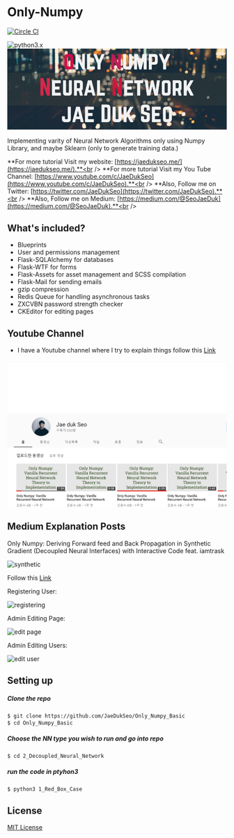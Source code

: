 # Only-Numpy

[![Circle CI](https://circleci.com/gh/hack4impact/flask-base.svg?style=svg)](https://circleci.com/gh/JaeDukSeo/Only_Numpy_Basic)

<!-- [![Stories in Ready](https://badge.waffle.io/hack4impact/flask-base.png?label=ready&title=Ready)](https://waffle.io/hack4impact/flask-base)

[![Code Climate](https://codeclimate.com/github/hack4impact/flask-base/badges/gpa.svg)](https://codeclimate.com/github/hack4impact/flask-base/coverage)

[![Issue Count](https://codeclimate.com/github/hack4impact/flask-base/badges/issue_count.svg)](https://codeclimate.com/github/hack4impact/flask-base)  -->

![python3.x](https://img.shields.io/badge/python-3.x-brightgreen.svg)
<img src="image/onlynumpy.png" width="1000"/>

Implementing varity of Neural Network Algorithms only using Numpy Library, and maybe Sklearn (only to generate training data.)

**For more tutorial Visit my website:  [https://jaedukseo.me/](https://jaedukseo.me/).**<br />
**For more tutorial Visit my You Tube Channel:  [https://www.youtube.com/c/JaeDukSeo](https://www.youtube.com/c/JaeDukSeo).**<br />
**Also, Follow me on Twitter:  [https://twitter.com/JaeDukSeo](https://twitter.com/JaeDukSeo).**<br />
**Also, Follow me on Medium:  [https://medium.com/@SeoJaeDuk](https://medium.com/@SeoJaeDuk).**<br />


## What's included?

* Blueprints
* User and permissions management
* Flask-SQLAlchemy for databases
* Flask-WTF for forms
* Flask-Assets for asset management and SCSS compilation
* Flask-Mail for sending emails
* gzip compression
* Redis Queue for handling asynchronous tasks
* ZXCVBN password strength checker
* CKEditor for editing pages

## Youtube Channel

* I have a Youtube channel where I try to explain things follow this [Link](https://www.youtube.com/c/JaeDukSeo) <br />
<img src="image/youtube.PNG" width="1000"/>


## Medium Explanation Posts

Only Numpy: Deriving Forward feed and Back Propagation in Synthetic Gradient (Decoupled Neural Interfaces) with Interactive Code feat. iamtrask 

![synthetic](image/synthetic.gif "synthetic")

Follow this [Link](https://medium.com/@SeoJaeDuk/only-numpy-deriving-forward-feed-and-back-propagation-in-synthetic-gradient-decoupled-neural-ca4c99666bbf)

Registering User:

![registering](readme_media/register.gif "register")

Admin Editing Page:

![edit page](readme_media/editpage.gif "editpage")

Admin Editing Users:

![edit user](readme_media/edituser.gif "edituser")


## Setting up

##### Clone the repo

```
$ git clone https://github.com/JaeDukSeo/Only_Numpy_Basic
$ cd Only_Numpy_Basic

```

##### Choose the NN type you wish to run and go into repo

```
$ cd 2_Decoupled_Neural_Network
```

##### run the code in ptyhon3

```
$ python3 1_Red_Box_Case
```

## License
[MIT License](LICENSE.md)